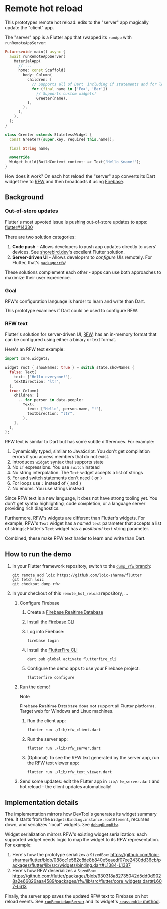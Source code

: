 # Remote hot reload

This prototypes remote hot reload: edits to the "server" app magically update
the "client" app.

The "server" app is a Flutter app that swapped its `runApp`
with `runRemoteAppServer`:

```dart
Future<void> main() async {
  await runRemoteAppServer(
    MaterialApp(
      // ...
      home: const Scaffold(
        body: Column(
          children: [
            // Supports all of Dart, including if statements and for loops!
            for (final name in ['Foo', 'Bar'])
              // Supports custom widgets!
              Greeter(name),
          ],
        ),
      ),
    ),
  );
}

class Greeter extends StatelessWidget {
  const Greeter({super.key, required this.name});

  final String name;

  @override
  Widget build(BuildContext context) => Text('Hello $name!');
}
```

How does it work? On each hot reload, the "server" app converts its Dart widget
tree to [RFW](https://pub.dev/packages/rfw) and then broadcasts it using
[Firebase](https://firebase.google.com/docs/database#realtime-database).

## Background

### Out-of-store updates

Flutter's most upvoted issue is pushing out-of-store updates to apps:
[flutter#14330](https://github.com/flutter/flutter/issues/14330)

There are two solution categories:

1. **Code push** - Allows developers to push app updates directly to users' devices.
   See [shorebird.dev](https://shorebird.dev/)'s excellent Flutter solution.
2. **Server-driven UI** - Allows developers to _configure_ UIs remotely.
   For Flutter, that's [`package:rfw`](https://pub.dev/packages/rfw)!

These solutions complement each other - apps can use both approaches to maximize
their user experience.

### Goal

RFW's configuration language is harder to learn and write than Dart.

This prototype examines if Dart could be used to configure RFW.

### RFW text

Flutter's solution for server-driven UI,
[RFW](https://pub.dev/packages/rfw), has an in-memory format that
can be configured using either a binary or text format.

Here's an RFW text example:

```dart
import core.widgets;

widget root { showNames: true } = switch state.showNames {
  false: Text(
    text: ["Hello everyone!"],
    textDirection: "ltr",
  ),
  true: Column(
    children: [
      ...for person in data.people:
        Text(
          text: ["Hello", person.name, "!"],
          textDirection: "ltr",
        ),
    ],
  ),
};
```

RFW text is similar to Dart but has some subtle differences. For example:

1. Dynamically typed, similar to JavaScript. You don't get compilation errors if
   you access members that do not exist.
2. Introduces `widget` syntax that supports state
3. No `if` expressions. You use `switch` instead
4. No string interpolation. The `Text` widget accepts a list of strings
5. For and switch statements don't need `(` or `)`
6. For loops use `:` instead of `{` and `}`
7. No enums. You use strings instead

Since RFW text is a new language, it does not have strong tooling yet. You don't
get syntax highlighting, code completion, or a language server providing rich
diagnostics.

Furthermore, RFW's widgets are different than Flutter's widgets. For example,
RFW's `Text` widget has a _named_ `text` parameter that accepts a list of strings;
Flutter's `Text` widget has a _positional_ `text` string parameter.

Combined, these make RFW text harder to learn and write than Dart.

## How to run the demo

1. In your Flutter framework repository, switch to the
[`dump_rfw` branch](https://github.com/loic-sharma/flutter/tree/dump_rfw):

   ```
   git remote add loic https://github.com/loic-sharma/flutter
   git fetch loic
   git checkout dump_rfw
   ```

2. In your checkout of this `remote_hot_reload` repository, ...
    1. Configure Firebase
        1. Create a [Firebase Realtime Database](https://firebase.google.com/docs/database)
        2. Install the [Firebase CLI](https://firebase.google.com/docs/cli#setup_update_cli)
        3. Log into Firebase:

           ```
           firebase login
           ```

        4. Install the [FlutterFire CLI](https://firebase.google.com/docs/flutter/setup?platform=web)

           ```
           dart pub global activate flutterfire_cli
           ```

        5. Configure the demo apps to use your Firebase project:

           ```
           flutterfire configure
           ```

    2. Run the demo!

       > [!NOTE]
       > Firebase Realtime Database does not support all Flutter platforms.
       > Target web for Windows and Linux machines.

        1. Run the client app:

           ```
           flutter run ./lib/rfw_client.dart
           ```

        2. Run the server app:

           ```
           flutter run ./lib/rfw_server.dart
           ```

        2. (Optional) To see the RFW text generated by the server app,
           run the RFW text viewer app:

           ```
           flutter run ./lib/rfw_text_viewer.dart
           ```

    3. Send some updates: edit the Flutter app in `lib/rfw_server.dart` and
       hot reload - the client updates automatically!

## Implementation details

The implementation mirrors how DevTool's generates its widget summary
tree. It starts from the `WidgetsBinding.instance.rootElement`, recurses down,
and serializes "local" widgets. See
[`debugDumpRfw`](https://github.com/loic-sharma/flutter/blob/088cc1e582c8de8b840e5eaedf07ee2430dd36cb/packages/flutter/lib/src/widgets/binding.dart#L1242).

Widget serialization mirrors RFW's existing widget serialization: each supported
widget needs logic to map the widget to its RFW representation. For example:

1. Here's how the prototype serializes a `SizedBox`: https://github.com/loic-sharma/flutter/blob/088cc1e582c8de8b840e5eaedf07ee2430dd36cb/packages/flutter/lib/src/widgets/binding.dart#L1384-L1387
2. Here's how RFW deserializes a `SizedBox`: https://github.com/flutter/packages/blob/930318a82735042d5dd0d9028a2e66826aaa4589/packages/rfw/lib/src/flutter/core_widgets.dart#L607-L613

Finally, the server app saves the updated RFW text to Firebase on hot reload
events. See [`runRemoteAppServer`](https://github.com/loic-sharma/remote_hot_reload/blob/4c00cb530b4c9bc2f09990b352aa7f808c7b69f6/lib/src/server.dart#L4-L17) and its widget's
[`reassemble` method](https://github.com/loic-sharma/remote_hot_reload/blob/4c00cb530b4c9bc2f09990b352aa7f808c7b69f6/lib/src/server.dart#L33-L40).